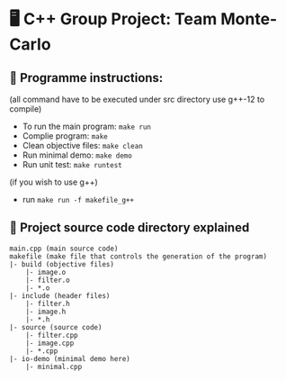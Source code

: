 # 🖥️ C++ Group Project: Team Monte-Carlo

## 🧪 Programme instructions:

(all command have to be executed under src directory use g++-12 to compile)

+ To run the main program: `make run`
+ Complie program: `make`
+ Clean objective files: `make clean`
+ Run minimal demo: `make demo`
+ Run unit test: `make runtest`

(if you wish to use  g++)
+ run `make run -f makefile_g++`

## 🔎 Project source code directory explained

```
main.cpp (main source code)
makefile (make file that controls the generation of the program)
|- build (objective files)
    |- image.o
    |- filter.o
    |- *.o
|- include (header files)
    |- filter.h
    |- image.h
    |- *.h
|- source (source code)
    |- filter.cpp
    |- image.cpp
    |- *.cpp
|- io-demo (minimal demo here)
    |- minimal.cpp
```

